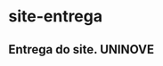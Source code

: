 # site-entrega
<h2 style="color" red;>Entrega do site. <span style="color": blue;>UNINOVE</span></h2>            
